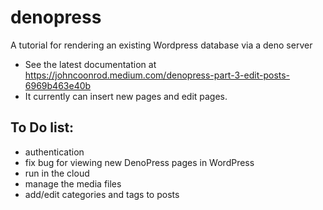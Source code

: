 # denopress
A tutorial for rendering an existing Wordpress database via a deno server
* See the latest documentation at https://johncoonrod.medium.com/denopress-part-3-edit-posts-6969b463e40b
* It currently can insert new pages and edit pages.

## To Do list:
* authentication
* fix bug for viewing new DenoPress pages in WordPress
* run in the cloud
* manage the media files
* add/edit categories and tags to posts